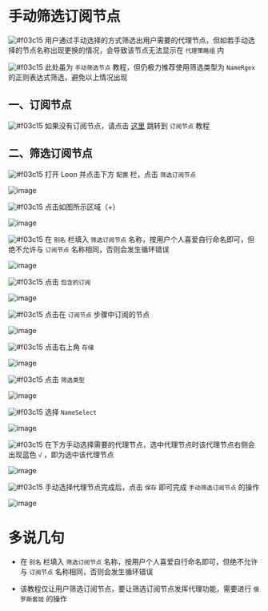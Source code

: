 # 手动筛选订阅节点

![#f03c15](https://placehold.it/15/f03c15/000000?text=+) 用户通过手动选择的方式筛选出用户需要的代理节点，但如若手动选择的节点名称出现更换的情况，会导致该节点无法显示在 `代理策略组` 内

![#f03c15](https://placehold.it/15/f03c15/000000?text=+) 此处虽为 `手动筛选节点` 教程，但仍极力推荐使用筛选类型为 `NameRgex` 的正则表达式筛选，避免以上情况出现

## 一、订阅节点

![#f03c15](https://placehold.it/15/f03c15/000000?text=+) 如果没有订阅节点，请点击 [这里](https://github.com/chiupam/tutorial/blob/master/Loon/Plus/Remote_Proxy.md) 跳转到 `订阅节点` 教程

## 二、筛选订阅节点

![#f03c15](https://placehold.it/15/f03c15/000000?text=+) 打开 Loon 并点击下方 `配置` 栏，点击 `筛选订阅节点`

![image](https://raw.githubusercontent.com/chiupam/tutorial-image/master/Loon/Plus/Remote_Filter_1.jpg)

![#f03c15](https://placehold.it/15/f03c15/000000?text=+) 点击如图所示区域（+）

![image](https://raw.githubusercontent.com/chiupam/tutorial-image/master/Loon/Plus/Remote_Filter_2.jpg)

![#f03c15](https://placehold.it/15/f03c15/000000?text=+) 在 `别名` 栏填入 `筛选订阅节点` 名称，按用户个人喜爱自行命名即可，但绝不允许与 `订阅节点` 名称相同，否则会发生循环错误

![image](https://raw.githubusercontent.com/chiupam/tutorial-image/master/Loon/Plus/Remote_Filter_3.jpg)

![#f03c15](https://placehold.it/15/f03c15/000000?text=+) 点击 `包含的订阅` 

![image](https://raw.githubusercontent.com/chiupam/tutorial-image/master/Loon/Plus/Remote_Filter_4.jpg)

![#f03c15](https://placehold.it/15/f03c15/000000?text=+) 点击在 `订阅节点` 步骤中订阅的节点

![image](https://raw.githubusercontent.com/chiupam/tutorial-image/master/Loon/Plus/Remote_Filter_5.jpg)

![#f03c15](https://placehold.it/15/f03c15/000000?text=+) 点击右上角 `存储`

![image](https://raw.githubusercontent.com/chiupam/tutorial-image/master/Loon/Plus/Remote_Filter_6.jpg)

![#f03c15](https://placehold.it/15/f03c15/000000?text=+) 点击 `筛选类型`

![image](https://raw.githubusercontent.com/chiupam/tutorial-image/master/Loon/Plus/Remote_Filter_7.jpg)

![#f03c15](https://placehold.it/15/f03c15/000000?text=+) 选择 `NameSelect`

![image](https://raw.githubusercontent.com/chiupam/tutorial-image/master/Loon/Plus/Remote_Filter_NodeSelect_1.jpg)

![#f03c15](https://placehold.it/15/f03c15/000000?text=+) 在下方手动选择需要的代理节点，选中代理节点时该代理节点右侧会出现蓝色 `√` ，即为选中该代理节点

![image](https://raw.githubusercontent.com/chiupam/tutorial-image/master/Loon/Plus/Remote_Filter_NodeSelect_2.jpg)

![#f03c15](https://placehold.it/15/f03c15/000000?text=+) 手动选择代理节点完成后，点击 `保存` 即可完成 `手动筛选订阅节点` 的操作

![image](https://raw.githubusercontent.com/chiupam/tutorial-image/master/Loon/Plus/Remote_Filter_NodeSelect_3.jpg)

# 多说几句

- 在 `别名` 栏填入 `筛选订阅节点` 名称，按用户个人喜爱自行命名即可，但绝不允许与 `订阅节点` 名称相同，否则会发生循环错误

- 该教程仅让用户筛选订阅节点，要让筛选订阅节点发挥代理功能，需要进行 `俄罗斯套娃` 的操作

